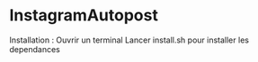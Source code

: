 # InstagramAutopost

Installation :
Ouvrir un terminal
Lancer install.sh pour installer les dependances
